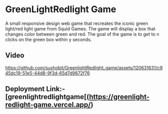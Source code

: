 # GreenLightRedlight Game
A small responsive design web game that recreates the iconic green light/red light game from Squid Games. The game will display a box that changes color between green and red. The goal of the game is to get to n clicks on the green box within y seconds.

## Video 

https://github.com/sushobit/GreenlightRedlight_game/assets/120631631/c945dc19-51e5-44d8-9f3d-65d7d9872f76

## Deployment Link:- [greenlightredlightgame[(https://greenlight-redlight-game.vercel.app/)

